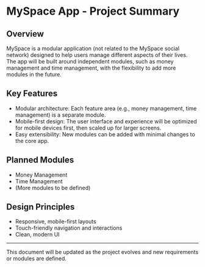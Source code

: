 # MySpace App - Project Summary

## Overview
MySpace is a modular application (not related to the MySpace social network) designed to help users manage different aspects of their lives. The app will be built around independent modules, such as money management and time management, with the flexibility to add more modules in the future.

## Key Features
- Modular architecture: Each feature area (e.g., money management, time management) is a separate module.
- Mobile-first design: The user interface and experience will be optimized for mobile devices first, then scaled up for larger screens.
- Easy extensibility: New modules can be added with minimal changes to the core app.

## Planned Modules
- Money Management
- Time Management
- (More modules to be defined)

## Design Principles
- Responsive, mobile-first layouts
- Touch-friendly navigation and interactions
- Clean, modern UI

---

This document will be updated as the project evolves and new requirements or modules are defined.
